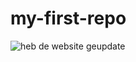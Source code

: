 # my-first-repo
<img src ="https://scoutingstgerlach.nl/wp-content/uploads/2022/06/IMG_9987-1.jpg" alt ="heb de website geupdate"/>
